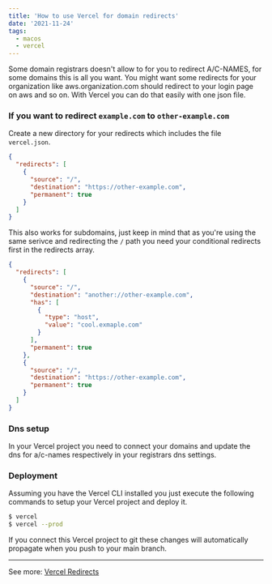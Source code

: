 ```yaml
---
title: 'How to use Vercel for domain redirects'
date: '2021-11-24'
tags:
  - macos
  - vercel
---
```


Some domain registrars doesn't allow to for you to redirect A/C-NAMES, for some domains this is all you want. You might want some redirects for your organization like aws.organization.com should redirect to your login page on aws and so on. With Vercel you can do that easily with one json file.

### If you want to redirect `example.com` to `other-example.com`

Create a new directory for your redirects which includes the file `vercel.json`.

```json
{
  "redirects": [
    {
      "source": "/",
      "destination": "https://other-example.com",
      "permanent": true
    }
  ]
}
```

This also works for subdomains, just keep in mind that as you're using the same serivce and redirecting the `/` path you need your conditional redirects first in the redirects array.

```json
{
  "redirects": [
    {
      "source": "/",
      "destination": "another://other-example.com",
      "has": [
        {
          "type": "host",
          "value": "cool.exmaple.com"
        }
      ],
      "permanent": true
    },
    {
      "source": "/",
      "destination": "https://other-example.com",
      "permanent": true
    }
  ]
}
```

### Dns setup

In your Vercel project you need to connect your domains and update the dns for a/c-names respectively in your registrars dns settings.

### Deployment

Assuming you have the Vercel CLI installed you just execute the following commands to setup your Vercel project and deploy it.

```sh
$ vercel
$ vercel --prod
```

If you connect this Vercel project to git these changes will automatically propagate when you push to your main branch.

---

See more: [Vercel Redirects](https://vercel.com/docs/cli#project-configuration/redirects)
